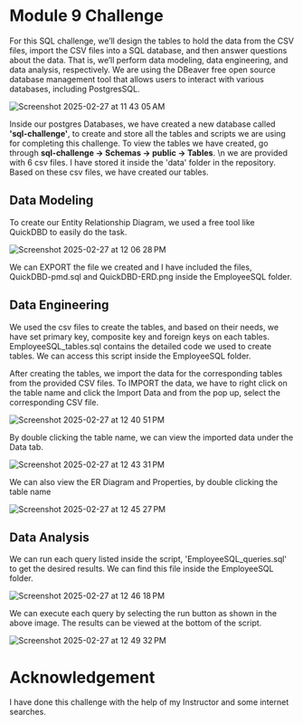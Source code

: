 
# Module 9 Challenge

For this SQL challenge, we’ll design the tables to hold the data from the CSV files, import the CSV files into a SQL database, and then answer questions about the data. That is, we’ll perform data modeling, data engineering, and data analysis, respectively. 
We are using the DBeaver free open source database management tool that allows users to interact with various databases, including PostgresSQL. 

![Screenshot 2025-02-27 at 11 43 05 AM](https://github.com/user-attachments/assets/416be32e-43c4-4851-b60d-f5f454c2ddee)

Inside our postgres Databases, we have created a new database called **'sql-challenge'**, to create and store all the tables and scripts we are using for completing this challenge.
To view the tables we have created, go through **sql-challenge -> Schemas -> public -> Tables**. \n
we are provided with 6 csv files. I have stored it inside the 'data' folder in the repository. Based on these csv files, we have created our tables.

## Data Modeling

To create our Entity Relationship Diagram, we used a free tool like QuickDBD to easily do the task. 



![Screenshot 2025-02-27 at 12 06 28 PM](https://github.com/user-attachments/assets/5a134200-0b49-42c4-8bef-263df328be4c)

We can EXPORT the file we created and I have included the files, QuickDBD-pmd.sql and QuickDBD-ERD.png inside the EmployeeSQL folder.

## Data Engineering

We used the csv files to create the tables, and based on their needs, we have set primary key, composite key and foreign keys on each tables.
EmployeeSQL_tables.sql contains the detailed code we used to create tables. We can access this script inside the EmployeeSQL folder.

After creating the tables, we import the data for the corresponding tables from the provided CSV files.
To IMPORT the data, we have to right click on the table name and click the Import Data and from the pop up, select the corresponding CSV file.

![Screenshot 2025-02-27 at 12 40 51 PM](https://github.com/user-attachments/assets/83a7898c-2355-455b-80bf-04beb7f9fade)

By double clicking the table name, we can view the imported data under the Data tab.

![Screenshot 2025-02-27 at 12 43 31 PM](https://github.com/user-attachments/assets/ec4b12a7-56a9-455d-bd07-e82b6fa02d01)

We can also view the ER Diagram and Properties, by double clicking the table name

![Screenshot 2025-02-27 at 12 45 27 PM](https://github.com/user-attachments/assets/99c633fe-c2da-4fb7-9b65-b6c2125f9467)


## Data Analysis

We can run each query listed inside the script, 'EmployeeSQL_queries.sql' to get the desired results. We can find this file inside the EmployeeSQL folder.

![Screenshot 2025-02-27 at 12 46 18 PM](https://github.com/user-attachments/assets/f5162fec-91fa-4c96-9930-141cb0d019a4)

We can execute each query by selecting the run button as shown in the above image. The results can be viewed at the bottom of the script.

![Screenshot 2025-02-27 at 12 49 32 PM](https://github.com/user-attachments/assets/9765bb2f-2e64-41ec-8721-e94024a2a45c)


# Acknowledgement

I have done this challenge with the help of my Instructor and some internet searches.









